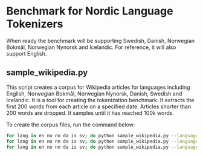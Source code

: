 # Benchmark for Nordic Language Tokenizers
When ready the benchmark will be supporting Swedish, Danish, Norwegian Bokmål, Norwegian Nynorsk and Icelandic. For reference, it will also support English. 

## sample_wikipedia.py
This script creates a corpus for Wikipedia articles for languages including English, Norwegian Bokmål, Norwegian Nynorsk, Danish, Swedish and Icelandic. It is a tool for creating the tokenization benchmark. It extracts the first 200 words from each article on a specified date. Articles shorter than 200 words are dropped. It samples until it has reached 100k words.

To create the corpus files, run the command below:
```bash
for lang in en no nn da is sv; do python sample_wikipedia.py --language $lang --output_file wikipedia_100k/wiki_$lang.text --num_articles 500 --num_words 200;done
for lang in en no nn da is sv; do python sample_wikipedia.py --language $lang --output_file wikipedia_10k/wiki_$lang.text --num_articles 500 --num_words 20;done
for lang in en no nn da is sv; do python sample_wikipedia.py --language $lang --output_file wikipedia_1k/wiki_$lang.text --num_articles 50 --num_words 20;done
```


